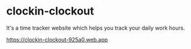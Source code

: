# clockin-clockout
It's a time tracker website which helps you track your daily work hours.


https://clockin-clockout-925a0.web.app